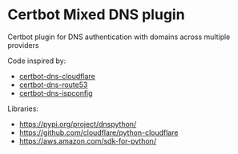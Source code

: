 # Certbot Mixed DNS plugin

Certbot plugin for DNS authentication with domains across multiple providers

Code inspired by:
- [certbot-dns-cloudflare](https://github.com/cloudflare/certbot-dns-cloudflare)
- [certbot-dns-route53](https://github.com/certbot/certbot/tree/master/certbot-dns-route53)
- [certbot-dns-ispconfig](https://github.com/m42e/certbot-dns-ispconfig/tree/master)

Libraries:
- https://pypi.org/project/dnspython/
- https://github.com/cloudflare/python-cloudflare
- https://aws.amazon.com/sdk-for-python/
